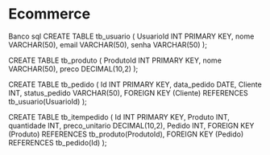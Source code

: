 # Ecommerce
Banco sql
CREATE TABLE tb_usuario (
  UsuarioId INT PRIMARY KEY,
  nome VARCHAR(50),
  email VARCHAR(50),
  senha VARCHAR(50)
);

CREATE TABLE tb_produto (
  ProdutoId INT PRIMARY KEY,
  nome VARCHAR(50),
  preco DECIMAL(10,2)
);

CREATE TABLE tb_pedido (
  Id INT PRIMARY KEY,
  data_pedido DATE,
  Cliente INT,
  status_pedido VARCHAR(50),
  FOREIGN KEY (Cliente) REFERENCES tb_usuario(UsuarioId)
);

CREATE TABLE tb_itempedido (
  Id INT PRIMARY KEY,
  Produto INT,
  quantidade INT,
  preco_unitario DECIMAL(10,2),
  Pedido INT,
  FOREIGN KEY (Produto) REFERENCES tb_produto(ProdutoId),
  FOREIGN KEY (Pedido) REFERENCES tb_pedido(Id)
);
